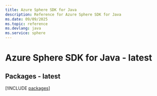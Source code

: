 ```yaml
---
title: Azure Sphere SDK for Java
description: Reference for Azure Sphere SDK for Java
ms.date: 09/09/2025
ms.topic: reference
ms.devlang: java
ms.service: sphere
---
```

# Azure Sphere SDK for Java - latest
## Packages - latest
[!INCLUDE [packages](sphere-index.md)]
